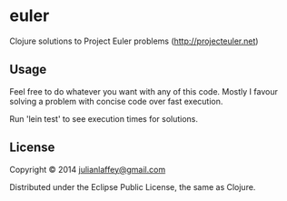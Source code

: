 # euler

Clojure solutions to Project Euler problems (http://projecteuler.net)

## Usage

Feel free to do whatever you want with any of this code. Mostly I favour solving a problem with concise code over fast execution.

Run 'lein test' to see execution times for solutions.

## License

Copyright © 2014 julianlaffey@gmail.com

Distributed under the Eclipse Public License, the same as Clojure.
